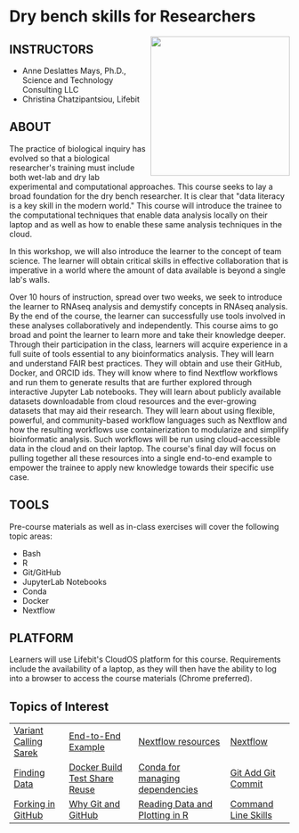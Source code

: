 # Dry bench skills for Researchers
<p align="center">
  <img src="https://static.wixstatic.com/media/b34882_b300f090387248599125482b6750206c.jpg"  width="250" align="right" >
</p>

## INSTRUCTORS
- Anne Deslattes Mays, Ph.D., Science and Technology Consulting LLC
- Christina Chatzipantsiou, Lifebit

## ABOUT
The practice of biological inquiry has evolved so that a biological researcher's training must include both wet-lab and dry lab experimental and computational approaches. This course seeks to lay a broad foundation for the dry bench researcher. It is clear that "data literacy is a key skill in the modern world." This course will introduce the trainee to the computational techniques that enable data analysis locally on their laptop and as well as how to enable these same analysis techniques in the cloud.

In this workshop, we will also introduce the learner to the concept of team science. The learner will obtain critical skills in effective collaboration that is imperative in a world where the amount of data available is beyond a single lab's walls.

Over 10 hours of instruction, spread over two weeks, we seek to introduce the learner to RNAseq analysis and demystify concepts in RNAseq analysis. By the end of the course, the learner can successfully use tools involved in these analyses collaboratively and independently. This course aims to go broad and point the learner to learn more and take their knowledge deeper. Through their participation in the class, learners will acquire experience in a full suite of tools essential to any bioinformatics analysis. They will learn and understand FAIR best practices. They will obtain and use their GitHub, Docker, and ORCID ids. They will know where to find Nextflow workflows and run them to generate results that are further explored through interactive Jupyter Lab notebooks. They will learn about publicly available datasets downloadable from cloud resources and the ever-growing datasets that may aid their research. They will learn about using flexible, powerful, and community-based workflow languages such as Nextflow and how the resulting  workflows use containerization to modularize and simplify bioinformatic analysis. Such workflows will be run using cloud-accessible data in the cloud and on their laptop. The course's final day will focus on pulling together all these resources into a single end-to-end example to empower the trainee to apply new knowledge towards their specific use case.

## TOOLS

Pre-course materials as well as in-class exercises will cover the following topic areas:

- Bash
- R
- Git/GitHub
- JupyterLab Notebooks
- Conda
- Docker
- Nextflow

## PLATFORM

Learners will use Lifebit's CloudOS platform for this course. Requirements include the availability of a laptop, as they will then have the ability to log into a browser to access the course materials (Chrome preferred).
## Topics of Interest

|   |   |   |   |
|---|---|---|---|
| [Variant Calling Sarek](https://github.com/lifebit-ai/dry-bench-skills-for-researchers/tree/adds-mini-courses/mini-courses/1_variant_calling) | [End-to-End Example](https://github.com/lifebit-ai/dry-bench-skills-for-researchers/blob/main/classes/class_5/Illustrative-Example.md)| [Nextflow resources](https://github.com/lifebit-ai/dry-bench-skills-for-researchers/blob/main/classes/class_5/2-nextflow-resources.md)| [Nextflow](https://github.com/lifebit-ai/dry-bench-skills-for-researchers/blob/main/classes/class_4/nextflow.md) | 
| [Finding Data](https://github.com/lifebit-ai/dry-bench-skills-for-researchers/blob/main/classes/class_4/BONUS-Finding-Data.md) | [Docker Build Test Share Reuse](https://github.com/lifebit-ai/dry-bench-skills-for-researchers/blob/main/classes/class_3/2-build-test-share-reuse-docker.ipynb) | [Conda for managing dependencies](https://github.com/lifebit-ai/dry-bench-skills-for-researchers/blob/main/classes/class_3/1-conda-for-managing-dependencies.ipynb) | [Git Add Git Commit](https://github.com/lifebit-ai/dry-bench-skills-for-researchers/blob/main/classes/class_2/3-the-add-push-git-routine.ipynb) |
| [Forking in GitHub](https://github.com/lifebit-ai/dry-bench-skills-for-researchers/blob/main/classes/class_2/2-the-fork-git-routine.ipynb) | [Why Git and GitHub](https://github.com/lifebit-ai/dry-bench-skills-for-researchers/blob/main/classes/class_2/1-why-git-and-setup.md) | [Reading Data and Plotting in R](https://github.com/lifebit-ai/dry-bench-skills-for-researchers/blob/main/classes/class_1/2-reading-data-and-plotting-in-R.ipynb) | [Command Line Skills](https://github.com/lifebit-ai/dry-bench-skills-for-researchers/blob/main/classes/class_1/1-using-the-command-line.ipynb) |

